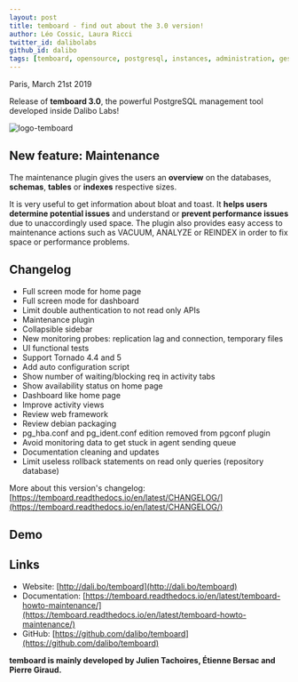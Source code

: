 ```yaml
---
layout: post
title: temboard - find out about the 3.0 version!
author: Léo Cossic, Laura Ricci
twitter_id: dalibolabs
github_id: dalibo
tags: [temboard, opensource, postgresql, instances, administration, gestion, manage, supervision, manager, outil, tool, software, version, 3.0]
---
```


Paris, March 21st 2019

Release of **temboard 3.0**, the powerful PostgreSQL management tool developed inside Dalibo Labs!

<!--MORE-->

![logo-temboard](https://raw.githubusercontent.com/dalibo/blog/gh-pages/img/temboard-bandeau-orange-catchphrase-ombre.png)


## New feature: Maintenance

The maintenance plugin gives the users an **overview** on the databases, **schemas**, **tables** or **indexes** respective sizes.

It is very useful to get information about bloat and toast. It **helps users determine potential issues** and understand or **prevent performance issues** due to unaccordingly used space. The plugin also provides easy access to maintenance actions such as VACUUM, ANALYZE or REINDEX in order to fix space or performance problems.

## Changelog

   * Full screen mode for home page 
   * Full screen mode for dashboard 
   * Limit double authentication to not read only APIs 
   * Maintenance plugin 
   * Collapsible sidebar 
   * New monitoring probes: replication lag and connection, temporary files 
   * UI functional tests 
   * Support Tornado 4.4 and 5 
   * Add auto configuration script 
   * Show number of waiting/blocking req in activity tabs 
   * Show availability status on home page 
   * Dashboard like home page 
   * Improve activity views 
   * Review web framework 
   * Review debian packaging 
   * pg_hba.conf and pg_ident.conf edition removed from pgconf plugin 
   * Avoid monitoring data to get stuck in agent sending queue 
   * Documentation cleaning and updates 
   * Limit useless rollback statements on read only queries (repository database)
   
More about this version's changelog: [https://temboard.readthedocs.io/en/latest/CHANGELOG/](https://temboard.readthedocs.io/en/latest/CHANGELOG/)

## Demo

## Links
  * Website: [http://dali.bo/temboard](http://dali.bo/temboard)
  * Documentation: [https://temboard.readthedocs.io/en/latest/temboard-howto-maintenance/](https://temboard.readthedocs.io/en/latest/temboard-howto-maintenance/)
  * GitHub: [https://github.com/dalibo/temboard](https://github.com/dalibo/temboard)


**temboard is mainly developed by Julien Tachoires, Étienne Bersac and Pierre Giraud.**
